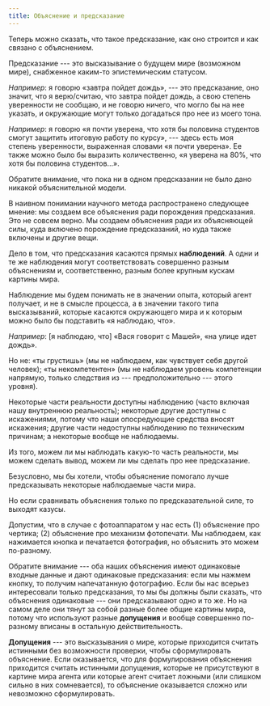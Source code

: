 ```yaml
---
title: Объяснение и предсказание
---
```


Теперь можно сказать, что такое предсказание, как оно строится и как
связано с объяснением.

Предсказание --- это высказывание о будущем мире (возможном мире),
снабженное каким-то эпистемическим статусом.

*Например*: я говорю «завтра пойдет дождь», --- это предсказание, оно
значит, что я верю/считаю, что завтра пойдет дождь, а свою степень
уверенности не сообщаю, и не говорю ничего, что могло бы на нее указать,
и окружающие могут только догадаться про нее из моего тона.

*Например*: я говорю «я почти уверена, что хотя бы половина студентов
смогут защитить итоговую работу по курсу», --- здесь есть моя степень
уверенности, выраженная словами «я почти уверена». Ее также можно было
бы выразить количественно, «я уверена на 80%, что хотя бы половина
студентов...».

Обратите внимание, что пока ни в одном предсказании не было дано никакой
объяснительной модели.

В наивном понимании научного метода распространено следующее мнение: мы
создаем все объяснения ради порождения предсказания. Это не совсем
верно. Мы создаем объяснения ради их объясняющей силы, куда включено
порождение предсказаний, но куда также включены и другие вещи.

Дело в том, что предсказания касаются прямых **наблюдений**. А одни и те
же наблюдения могут соответствовать совершенно разным объяснениям и,
соответственно, разным более крупным кускам картины мира.

Наблюдение мы будем понимать не в значении опыта, который агент
получает, и не в смысле процесса, а в значении такого типа высказываний,
которые касаются окружающего мира и к которым можно было бы подставить
«я наблюдаю, что».

*Например*: \[я наблюдаю, что\] «Вася говорит с Машей», «на улице идет
дождь».

Но не: «ты грустишь» (мы не наблюдаем, как чувствует себя другой
человек); «ты некомпетентен» (мы не наблюдаем уровень компетенции
напрямую, только следствия из --- предположительно --- этого уровня).

Некоторые части реальности доступны наблюдению (часто включая нашу
внутреннюю реальность); некоторые другие доступны с искажениями, потому
что наши опосредующие средства вносят искажения; другие части недоступны
наблюдению по техническим причинам; а некоторые вообще не наблюдаемы.

Из того, можем ли мы наблюдать какую-то часть реальности, мы можем
сделать вывод, можем ли мы сделать про нее предсказание.

Безусловно, мы бы хотели, чтобы объяснение помогало лучше предсказывать
некоторые наблюдаемые части мира.

Но если сравнивать объяснения только по предсказательной силе, то
выходят казусы.

Допустим, что в случае с фотоаппаратом у нас есть (1) объяснение про
чертика; (2) объяснение про механизм фотопечати. Мы наблюдаем, как
нажимается кнопка и печатается фотография, но объяснить это можем
по-разному.

Обратите внимание --- оба наших объяснения имеют одинаковые входные
данные и дают одинаковые предсказания: если мы нажмем кнопку, то получим
напечатанную фотографию. Если бы нас всерьез интересовали только
предсказания, то мы бы должны были сказать, что объяснения одинаковые
--- они предсказывают одно и то же. Но на самом деле они тянут за собой
разные более общие картины мира, потому что используют разные
**допущения** и вообще совершенно по-разному вписаны в остальную
действительность.

**Допущения** --- это высказывания о мире, которые приходится считать
истинными без возможности проверки, чтобы сформулировать объяснение.
Если оказывается, что для формулирования объяснения приходится считать
истинными допущения, которые не присутствуют в картине мира агента или
которые агент считает ложными (или слишком сильно в них сомневается), то
объяснение оказывается сложно или невозможно сформулировать.
